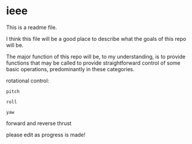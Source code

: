 # ieee

This is a readme file. 

I think this file will be a good place to describe what the goals of this repo will be. 

The major function of this repo will be, to my understanding, is to provide functions that may be called to provide straightforward control of some basic operations, predominantly in these categories.

rotational control:

    pitch

    roll

    yaw

forward and reverse thrust

please edit as progress is made!
